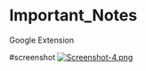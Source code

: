# Important_Notes
Google Extension


#screenshot
[![Screenshot-4.png](https://i.postimg.cc/c1PRPCYj/Screenshot-4.png)](https://postimg.cc/G9JTycXJ)
